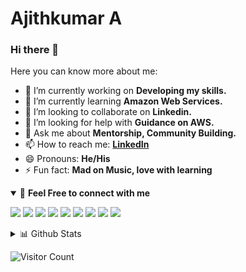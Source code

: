 # Ajithkumar A

### Hi there 👋 
<!--
**ajith-official/ajith-official** is a ✨ _special_ ✨ repository because its `README.md` (this file) appears on your GitHub profile.
-->
Here you can know more about me:

- 🔭 I’m currently working on <b>Developing my skills.</b>
- 🌱 I’m currently learning <b>Amazon Web Services.</b>
- 👯 I’m looking to collaborate on <b>Linkedin.</b>
- 🤔 I’m looking for help with <b>Guidance on AWS.</b>
- 💬 Ask me about <b>Mentorship, Community Building.</b>
- 📫 How to reach me: <b>[LinkedIn](https://www.linkedin.com/in/indajith)</b>
- 😄 Pronouns: <b>He/His</b>
- ⚡ Fun fact: <b>Mad on Music, love with learning</b>

<details open>
<summary>🤝 <b>Feel Free to connect with me</b></summary>
<p align = "center">
 
[<img src ="https://img.shields.io/badge/portfolio-%23.svg?&style=for-the-badge&logo=&logoColor=white%22">](https://ajithkumar.netlify.app)
[<img src="https://img.shields.io/badge/twitter-%231DA1F2.svg?&style=for-the-badge&logo=twitter&logoColor=white" />](https://twitter.com/ajith_official_) 
[<img src = "https://img.shields.io/badge/instagram-%23E4405F.svg?&style=for-the-badge&logo=instagram&logoColor=white">](https://www.instagram.com/itzz_me_ajith)
[<img src="https://img.shields.io/badge/linkedin-%230077B5.svg?&style=for-the-badge&logo=linkedin&logoColor=white" />](https://www.linkedin.com/in/indajith)
[<img src="https://img.shields.io/badge/skype-%231877F2.svg?&style=for-the-badge&logo=skype&logoColor=white" />](https://join.skype.com/invite/USPkS66ODcac) 
[<img src="https://img.shields.io/badge/facebook-%231877F2.svg?&style=for-the-badge&logo=facebook&logoColor=white" />](https://www.facebook.com/indrani.ajithkumar) 
[<img src="https://img.shields.io/badge/hackerrank-%23.svg?&style=for-the-badge&logo=hackerrank&logoColor=white" />](https://www.hackerrank.com/cyberchampion)
[<img src="https://img.shields.io/badge/youtube-%23E4405F.svg?&style=for-the-badge&logo=youtube&logoColor=white" />](https://www.youtube.com/channel/UCz5wq7ViDf9nUIld-cCjsjQ?sub_confirmation=1)
[<img src="https://img.shields.io/badge/discord-%23.svg?&style=for-the-badge&logo=discord&logoColor=black" />](https://discord.gg/9zqtZdjvhA)

</p>
</details>

<details>
<summary>📊 Github Stats</summary>

<p align="center"> <img src="https://github-readme-stats.vercel.app/api?username=ajith-official&show_icons=true&theme=gotham" alt="Ajithkumar | Stats" />

</details>

![Visitor Count](https://profile-counter.glitch.me/{ajith-official}/count.svg)
